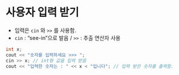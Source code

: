 # 사용자 입력 받기

- 입력은 `cin` 와 `>>` 를 사용함.
- `cin` : “see-in”으로 발음 / `>>`  : 추출 연산자 사용

```cpp
int x; 
cout << "숫자를 입력하세요 >>> ";
cin >> x; // int형 값을 입력 받음
cout << "입력한 숫자는 : " << x < "입니다"; // 입력 받은 숫자를 출력함.
```

